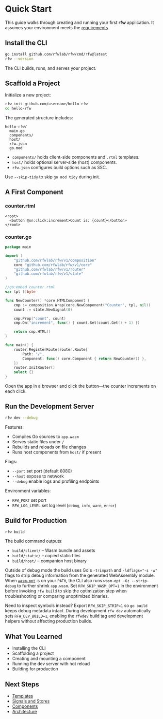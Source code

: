 # Quick Start

This guide walks through creating and running your first **rfw** application. It assumes your environment meets the [requirements](/docs/getting-started/requirements).

## Install the CLI

```bash
go install github.com/rfwlab/rfw/cmd/rfw@latest
rfw --version
```

The CLI builds, runs, and serves your project.

## Scaffold a Project

Initialize a new project:

```bash
rfw init github.com/username/hello-rfw
cd hello-rfw
```

The generated structure includes:

```
hello-rfw/
  main.go
  components/
  host/
  rfw.json
  go.mod
```

* `components/` holds client-side components and `.rtml` templates.
* `host/` holds optional server-side (host) components.
* `rfw.json` configures build options such as SSC.

Use `--skip-tidy` to skip `go mod tidy` during init.

## A First Component

### counter.rtml

```rtml
<root>
  <button @on:click:increment>Count is: {count}</button>
</root>
```

### counter.go

```go
package main

import (
    "github.com/rfwlab/rfw/v1/composition"
    core "github.com/rfwlab/rfw/v1/core"
    "github.com/rfwlab/rfw/v1/router"
    "github.com/rfwlab/rfw/v1/state"
)

//go:embed counter.rtml
var tpl []byte

func NewCounter() *core.HTMLComponent {
    cmp := composition.Wrap(core.NewComponent("Counter", tpl, nil))
    count := state.NewSignal(0)

    cmp.Prop("count", count)
    cmp.On("increment", func() { count.Set(count.Get() + 1) })

    return cmp.HTML()
}

func main() {
    router.RegisterRoute(router.Route{
        Path: "/",
        Component: func() core.Component { return NewCounter() },
    })
    router.InitRouter()
    select {}
}
```

Open the app in a browser and click the button—the counter increments on each click.

## Run the Development Server

```bash
rfw dev --debug
```

Features:

* Compiles Go sources to `app.wasm`
* Serves static files under `/`
* Rebuilds and reloads on file changes
* Runs host components from `host/` if present

Flags:

* `--port` set port (default 8080)
* `--host` expose to network
* `--debug` enable logs and profiling endpoints

Environment variables:

* `RFW_PORT` set port
* `RFW_LOG_LEVEL` set log level (`debug`, `info`, `warn`, `error`)

## Build for Production

```bash
rfw build
```

The build command outputs:

* `build/client/` – Wasm bundle and assets
* `build/static/` – copied static files
* `build/host/` – companion host binary

Outside of debug mode the build uses Go's `-trimpath` and `-ldflags="-s -w"` flags to strip debug information from the generated WebAssembly module. When [`wasm-opt`](https://github.com/WebAssembly/binaryen) is on your `PATH`, the CLI also runs `wasm-opt -Oz --strip-debug` to further shrink `app.wasm`. Set `RFW_SKIP_WASM_OPT=1` in the environment before invoking `rfw build` to skip the optimization step when troubleshooting or comparing unoptimized binaries.

Need to inspect symbols instead? Export `RFW_SKIP_STRIP=1` so `go build` keeps debug metadata intact. During development `rfw dev` automatically sets `RFW_DEV_BUILD=1`, enabling the `rfwdev` build tag and development helpers without affecting production builds.

## What You Learned

* Installing the CLI
* Scaffolding a project
* Creating and mounting a component
* Running the dev server with hot reload
* Building for production

## Next Steps

* [Templates](/docs/essentials/template-syntax)
* [Signals and Stores](/docs/essentials/signals-and-effects)
* [Components](/docs/essentials/components-basics)
* [Architecture](/docs/architecture)
